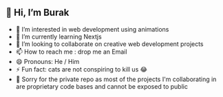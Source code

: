 ##  👋 Hi, I’m Burak
- 👀 I’m interested in web development using animations
- 🌱 I’m currently learning Nextjs
- 💞️ I’m looking to collaborate on creative web development projects
- 📫 How to reach me : drop me an Email
- 😄 Pronouns: He / Him
- ⚡ Fun fact: cats are not conspiring to kill us 😂
- 🔏 Sorry for the private repo as most of the projects I'm collaborating in are proprietary code bases and cannot be exposed to public

<!---
BTazidev/BTazidev is a ✨ special ✨ repository because its `README.md` (this file) appears on your GitHub profile.
You can click the Preview link to take a look at your changes.
--->
